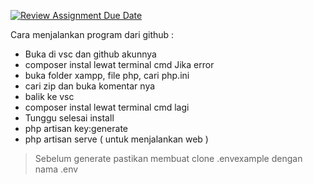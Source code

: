 [![Review Assignment Due Date](https://classroom.github.com/assets/deadline-readme-button-24ddc0f5d75046c5622901739e7c5dd533143b0c8e959d652212380cedb1ea36.svg)](https://classroom.github.com/a/bOnVcDng) 


Cara menjalankan program dari github :
- Buka di vsc dan github akunnya
- composer instal lewat terminal cmd
Jika error
- buka folder xampp, file php, cari php.ini
- cari zip dan buka komentar nya
- balik ke vsc 
- composer instal lewat terminal cmd lagi
- Tunggu selesai install
- php artisan key:generate
- php artisan serve ( untuk menjalankan web )
> Sebelum generate pastikan membuat clone .envexample dengan nama .env
